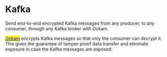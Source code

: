 # Kafka

Send end-to-end encrypted Kafka messages from any producer, to any consumer, _through_ any Kafka broker with Ockam.

[<mark style="color:blue;">Ockam</mark>](../../) encrypts Kafka messages so that only the consumer can decrypt it. This gives the guarantee of tamper-proof data transfer and eliminate exposure in case the Kafka messages are exposed.
